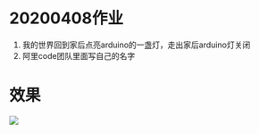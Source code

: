 # 20200408作业
1. 我的世界回到家后点亮arduino的一盏灯，走出家后arduino灯关闭
2. 阿里code团队里面写自己的名字 

# 效果
![](https://github.com/shiep18/EIS2020/blob/master/students/zengkexiang/20200408/houseLED.gif)
